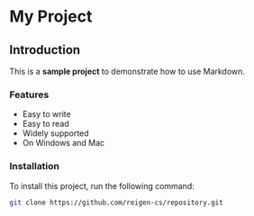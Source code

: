 # My Project

## Introduction

This is a **sample project** to demonstrate how to use Markdown.

### Features

- Easy to write
- Easy to read
- Widely supported
- On Windows and Mac

### Installation

To install this project, run the following command:

```bash
git clone https://github.com/reigen-cs/repository.git
